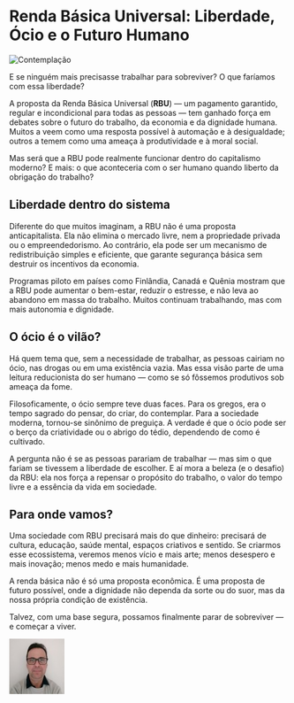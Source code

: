 # Renda Básica Universal: Liberdade, Ócio e o Futuro Humano

![Contemplação](/articles/assets/img/2025_05_05_IMAGE_001.png)

E se ninguém mais precisasse trabalhar para sobreviver? O que faríamos com essa liberdade?

A proposta da Renda Básica Universal (**RBU**) — um pagamento garantido, regular e incondicional para todas as pessoas — tem ganhado força em debates sobre o futuro do trabalho, da economia e da dignidade humana. Muitos a veem como uma resposta possível à automação e à desigualdade; outros a temem como uma ameaça à produtividade e à moral social.

Mas será que a RBU pode realmente funcionar dentro do capitalismo moderno? E mais: o que aconteceria com o ser humano quando liberto da obrigação do trabalho?

## Liberdade dentro do sistema

Diferente do que muitos imaginam, a RBU não é uma proposta anticapitalista. Ela não elimina o mercado livre, nem a propriedade privada ou o empreendedorismo. Ao contrário, ela pode ser um mecanismo de redistribuição simples e eficiente, que garante segurança básica sem destruir os incentivos da economia.

Programas piloto em países como Finlândia, Canadá e Quênia mostram que a RBU pode aumentar o bem-estar, reduzir o estresse, e não leva ao abandono em massa do trabalho. Muitos continuam trabalhando, mas com mais autonomia e dignidade.

## O ócio é o vilão?

Há quem tema que, sem a necessidade de trabalhar, as pessoas cairiam no ócio, nas drogas ou em uma existência vazia. Mas essa visão parte de uma leitura reducionista do ser humano — como se só fôssemos produtivos sob ameaça da fome.

Filosoficamente, o ócio sempre teve duas faces. Para os gregos, era o tempo sagrado do pensar, do criar, do contemplar. Para a sociedade moderna, tornou-se sinônimo de preguiça. A verdade é que o ócio pode ser o berço da criatividade ou o abrigo do tédio, dependendo de como é cultivado.

A pergunta não é se as pessoas parariam de trabalhar — mas sim o que fariam se tivessem a liberdade de escolher. E aí mora a beleza (e o desafio) da RBU: ela nos força a repensar o propósito do trabalho, o valor do tempo livre e a essência da vida em sociedade.

## Para onde vamos?

Uma sociedade com RBU precisará mais do que dinheiro: precisará de cultura, educação, saúde mental, espaços criativos e sentido. Se criarmos esse ecossistema, veremos menos vício e mais arte; menos desespero e mais inovação; menos medo e mais humanidade.

A renda básica não é só uma proposta econômica. É uma proposta de futuro possível, onde a dignidade não dependa da sorte ou do suor, mas da nossa própria condição de existência.

Talvez, com uma base segura, possamos finalmente parar de sobreviver — e começar a viver.

[![Christian Mulato](/articles/assets/img/foto_chri.jpg)](https://www.linkedin.com/in/chmulato/)
